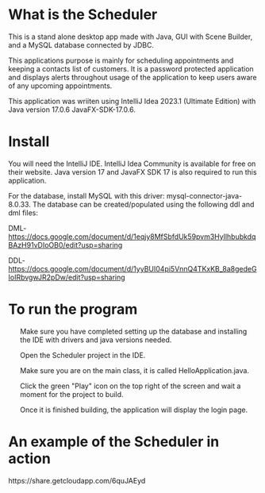 <h1>What is the Scheduler</h1>
<p>This is a stand alone desktop app made with Java, GUI with Scene Builder, and a MySQL database connected by JDBC.</p>

<p>This applications purpose is mainly for scheduling appointments and keeping a contacts list of customers. It is a password protected application and displays alerts throughout usage of the application to keep users aware of any upcoming appointments.
</p>

<p>This application was wriiten using IntelliJ Idea 2023.1 (Ultimate Edition) with Java version 17.0.6 JavaFX-SDK-17.0.6.</p>
<h1>Install</h1>
<p>You will need the IntelliJ IDE. IntelliJ Idea Community is available for free on their website. Java version 17 and JavaFX SDK 17 is also required to run this application.
</p>
<p>For the database, install MySQL with this driver: mysql-connector-java-8.0.33. The database can be created/populated using the following ddl and dml files: 
  
DML-https://docs.google.com/document/d/1eqjy8MfSbfdUk59pvm3HyllhbubkdqBAzH91vDIoOB0/edit?usp=sharing 
  
DDL-https://docs.google.com/document/d/1yyBUI04pi5VnnQ4TKxKB_8a8gedeGIoIRbvgwJR2pDw/edit?usp=sharing</p>
<h1>To run the program</h1>
<ul>
  
Make sure you have completed setting up the database and installing the IDE with drivers and java versions needed.
  
Open the Scheduler project in the IDE.

Make sure you are on the main class, it is called HelloApplication.java.

Click the green "Play" icon on the top right of the screen and wait a moment for the project to build.

Once it is finished building, the application will display the login page.</ul>

<h1>An example of the Scheduler in action</h1>
<p>https://share.getcloudapp.com/6quJAEyd</p>
